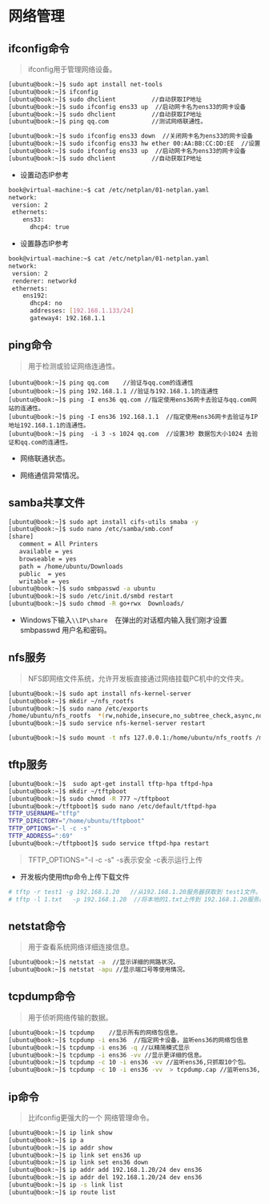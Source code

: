 # 网络管理

## ifconfig命令

> ifconfig用于管理网络设备。

```bash
[ubuntu@book:~]$ sudo apt install net-tools
[ubuntu@book:~]$ ifconfig
[ubuntu@book:~]$ sudo dhclient 			//自动获取IP地址
[ubuntu@book:~]$ sudo ifconfig ens33 up  //启动网卡名为ens33的网卡设备
[ubuntu@book:~]$ sudo dhclient 			//自动获取IP地址
[ubuntu@book:~]$ ping qq.com 			//测试网络联通性。

[ubuntu@book:~]$ sudo ifconfig ens33 down  //关闭网卡名为ens33的网卡设备
[ubuntu@book:~]$ sudo ifconfig ens33 hw ether 00:AA:BB:CC:DD:EE  //设置ens33网卡设备的MAC地址为00:AA:BB:CC:DD:EE。
[ubuntu@book:~]$ sudo ifconfig ens33 up  //启动网卡名为ens33的网卡设备
[ubuntu@book:~]$ sudo dhclient 			//自动获取IP地址
```

* 设置动态IP参考

```bash
book@virtual-machine:~$ cat /etc/netplan/01-netplan.yaml
network:
 version: 2
 ethernets:
    ens33:
      dhcp4: true
```



* 设置静态IP参考

```bash
book@virtual-machine:~$ cat /etc/netplan/01-netplan.yaml
network:
 version: 2
 renderer: networkd
 ethernets:
    ens192:
      dhcp4: no
      addresses: [192.168.1.133/24]
      gateway4: 192.168.1.1
```



## ping命令

> 用于检测或验证网络连通性。

```ba
[ubuntu@book:~]$ ping qq.com	//验证与qq.com的连通性
[ubuntu@book:~]$ ping 192.168.1.1 //验证与192.168.1.1的连通性
[ubuntu@book:~]$ ping -I ens36 qq.com //指定使用ens36网卡去验证与qq.com网站的连通性。
[ubuntu@book:~]$ ping -I ens36 192.168.1.1  //指定使用ens36网卡去验证与IP地址192.168.1.1的连通性。
[ubuntu@book:~]$ ping  -i 3 -s 1024 qq.com  //设置3秒 数据包大小1024 去验证和qq.com的连通性。
```

* 网络联通状态。



* 网络通信异常情况。







## samba共享文件

```bash
[ubuntu@book:~]$ sudo apt install cifs-utils smaba -y
[ubuntu@book:~]$ sudo nano /etc/samba/smb.conf
[share]
   comment = All Printers
   available = yes
   browseable = yes
   path = /home/ubuntu/Downloads
   public  = yes
   writable = yes
[ubuntu@book:~]$ sudo smbpasswd -a ubuntu
[ubuntu@book:~]$ sudo /etc/init.d/smbd restart 
[ubuntu@book:~]$ sudo chmod -R go+rwx  Downloads/
```

* Windows下输入`\\IP\share  `在弹出的对话框内输入我们刚才设置 smbpasswd 用户名和密码。





## nfs服务

> NFS即网络文件系统，允许开发板直接通过网络挂载PC机中的文件夹。

```bash
[ubuntu@book:~]$ sudo apt install nfs-kernel-server
[ubuntu@book:~]$ mkdir ~/nfs_rootfs
[ubuntu@book:~]$ sudo nano /etc/exports
/home/ubuntu/nfs_rootfs  *(rw,nohide,insecure,no_subtree_check,async,no_root_squash)
[ubuntu@book:~]$ sudo service nfs-kernel-server restart

[ubuntu@book:~]$ sudo mount -t nfs 127.0.0.1:/home/ubuntu/nfs_rootfs /mnt
```



## tftp服务

```bash
[ubuntu@book:~]$  sudo apt-get install tftp-hpa tftpd-hpa
[ubuntu@book:~]$ mkdir ~/tftpboot
[ubuntu@book:~]$ sudo chmod -R 777 ~/tftpboot
[ubuntu@book:~/tftpboot]$ sudo nano /etc/default/tftpd-hpa
TFTP_USERNAME="tftp"
TFTP_DIRECTORY="/home/ubuntu/tftpboot"
TFTP_OPTIONS="-l -c -s"
TFTP_ADDRESS=":69"
[ubuntu@book:~/tftpboot]$ sudo service tftpd-hpa restart
```

> TFTP_OPTIONS="-l -c -s" -s表示安全 -c表示运行上传

* 开发板内使用tftp命令上传下载文件

```bash
# tftp -r test1 -g 192.168.1.20   //从192.168.1.20服务器获取到 test1文件。
# tftp -l 1.txt   -p 192.168.1.20  //将本地的1.txt上传到 192.168.1.20服务器。

```



## netstat命令

> 用于查看系统网络详细连接信息。

```bash
[ubuntu@book:~]$ netstat -a  //显示详细的网路状况。
[ubuntu@book:~]$ netstat -apu //显示端口号等使用情况。
```





## tcpdump命令

> 用于侦听网络传输的数据。

```bash
[ubuntu@book:~]$ tcpdump 	//显示所有的网络包信息。
[ubuntu@book:~]$ tcpdump -i ens36  //指定网卡设备，监听ens36的网络包信息
[ubuntu@book:~]$ tcpdump -i ens36 -q //以精简模式显示
[ubuntu@book:~]$ tcpdump -i ens36 -vv //显示更详细的信息。
[ubuntu@book:~]$ tcpdump -c 10 -i ens36 -vv //监听ens36,只抓取10个包。
[ubuntu@book:~]$ tcpdump -c 10 -i ens36 -vv  > tcpdump.cap //监听ens36,只抓取10个包,导出到tcpudump.cap文件内。
```



## ip命令

> 比ifconfig更强大的一个 网络管理命令。

```bash
[ubuntu@book:~]$ ip link show 
[ubuntu@book:~]$ ip a 
[ubuntu@book:~]$ ip addr show
[ubuntu@book:~]$ ip link set ens36 up
[ubuntu@book:~]$ ip link set ens36 down
[ubuntu@book:~]$ ip addr add 192.168.1.20/24 dev ens36 
[ubuntu@book:~]$ ip addr del 192.168.1.20/24 dev ens36 
[ubuntu@book:~]$ ip -s link list 
[ubuntu@book:~]$ ip route list
```